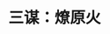---
home: true
title: 三谋：燎原火
# heroImage: https://theme-hope-assets.vuejs.press/logo.svg
bgImage: /assets/image/bg.avif
bgImageDark: /assets/image/bg.avif
bgImageStyle:
  background-attachment: fixed
  opacity: 0.4
  #filter: blur(5px)
heroFullScreen: true 
heroText: 燎原火文档✨
tagline: 三国：谋定天下146区帮会
actions:
  - text: 同盟规则
    icon: lightbulb
    link: ./apidoc/rule1
    type: primary

  - text: 💡免责声明
    link: ./apidoc/

copyright: false
footer:  MIT Licensed, Copyright © 2019-present Mr.Hope
---